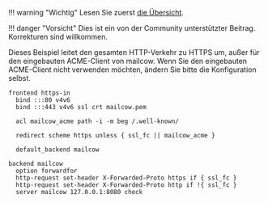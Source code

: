 !!! warning "Wichtig"
    Lesen Sie zuerst [die Übersicht](r_p.md).

!!! danger "Vorsicht"
    Dies ist ein von der Community unterstützter Beitrag. Korrekturen sind willkommen.

Dieses Beispiel leitet den gesamten HTTP-Verkehr zu HTTPS um, außer für den eingebauten ACME-Client von mailcow.
Wenn Sie den eingebauten ACME-Client nicht verwenden möchten, ändern Sie bitte die Konfiguration selbst.

```
frontend https-in
  bind :::80 v4v6
  bind :::443 v4v6 ssl crt mailcow.pem

  acl mailcow_acme path -i -m beg /.well-known/

  redirect scheme https unless { ssl_fc || mailcow_acme }

  default_backend mailcow

backend mailcow
  option forwardfor
  http-request set-header X-Forwarded-Proto https if { ssl_fc }
  http-request set-header X-Forwarded-Proto http if !{ ssl_fc }
  server mailcow 127.0.0.1:8080 check
```
